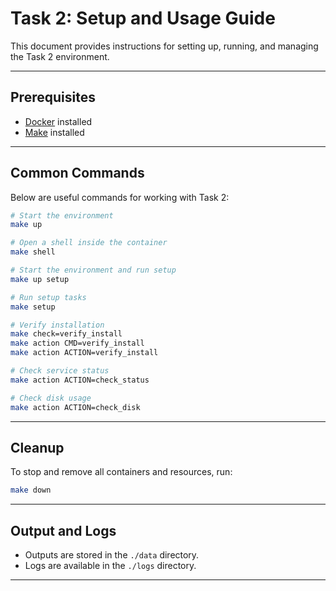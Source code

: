 # Task 2: Setup and Usage Guide

This document provides instructions for setting up, running, and managing the Task 2 environment.

---

## Prerequisites

- [Docker](https://www.docker.com/get-started) installed
- [Make](https://www.gnu.org/software/make/) installed

---

## Common Commands

Below are useful commands for working with Task 2:

```sh
# Start the environment
make up

# Open a shell inside the container
make shell

# Start the environment and run setup
make up setup

# Run setup tasks
make setup

# Verify installation
make check=verify_install
make action CMD=verify_install
make action ACTION=verify_install

# Check service status
make action ACTION=check_status

# Check disk usage
make action ACTION=check_disk
```

---

## Cleanup

To stop and remove all containers and resources, run:

```sh
make down
```

---

## Output and Logs

- Outputs are stored in the `./data` directory.
- Logs are available in the `./logs` directory.

---

